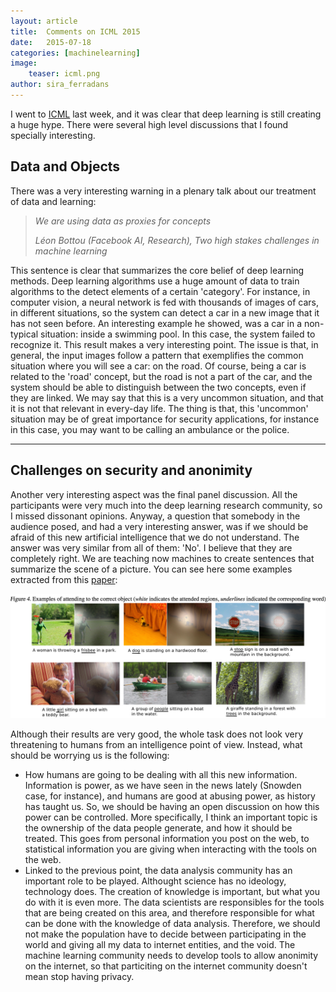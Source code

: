 ```yaml
---
layout: article
title:  Comments on ICML 2015
date:   2015-07-18 
categories: [machinelearning]
image:
    teaser: icml.png
author: sira_ferradans
---
```

I went to [ICML][icml15] last week, and it was clear that deep learning is still creating a huge hype. There were several high level discussions that I found specially interesting. 

<h2>Data and Objects</h2>

There was a very interesting warning in a plenary talk about our treatment of data and learning:  

<blockquote>
<p><em>We are using data as proxies for concepts</em></p>
<p><cite>Léon Bottou (Facebook AI, Research), <em>Two high stakes challenges in machine learning</em></cite></p>
</blockquote>

This sentence is clear that summarizes the core belief of deep learning methods. Deep learning algorithms use a huge amount of data to train algorithms to the detect elements of a certain 'category'. For instance, in computer vision, a neural network is fed with thousands of images of cars, in different situations, so the system can detect a car in a new image that it has not seen before. An interesting example he showed, was a car in a non-typical situation: inside a swimming pool. In this case, the system failed to recognize it. 
 This result makes a very interesting point. The issue is that, in general, the input images follow a pattern that exemplifies the common situation where you will see a car: on the road. Of course, being a car is related to the 'road' concept, but the road is not a part of the car, and the system should be able to distinguish between the two concepts, even if they are linked. We may say that this is a very uncommon situation, and that it is not that relevant in every-day life. The thing is that, this 'uncommon' situation may be of great importance for security applications, for instance in this case, you may want to be calling an ambulance or the police.

<hr />

<h2>Challenges on security and anonimity</h2>

Another very interesting aspect was the final panel discussion. All the participants were very much into the deep learning research community, so I missed dissonant opinions. Anyway, a question that somebody in the audience posed, and had a very interesting answer, was if we should be afraid of this new artificial intelligence that we do not understand. The answer was very similar from all of them: 'No'. I believe that they are completely right. We are teaching now machines to create sentences that summarize the scene of a picture. You can see here some examples extracted from this [paper][captiongeneration]: 

 <img src="/images/captiongeneration.jpg" />

Although their results are very good, the whole task does not look very threatening to humans from an intelligence point of view. Instead, what should be worrying us is the following: 

<ul>
<li>How humans are going to be dealing with all this new information. Information is power, as we have seen in the news lately (Snowden case, for instance), and humans are good at abusing power, as history has taught us. So, we should be having an open discussion on how this power can be controlled. More specifically, I think an important topic is the ownership of the data people generate, and how it should be treated. This goes from personal information you post on the web, to statistical information you are giving when interacting with the tools on the web. 
</li>
<li>Linked to the previous point, the data analysis community has an important role to be played. Althought science has no ideology, technology does. The creation of knowledge is important, but what you do with it is even more. The data scientists are responsibles for the tools that are being created on this area, and therefore responsible for what can be done with the knowledge of data analysis. Therefore, we should not make the population have to decide between participating in the world and giving all my data to internet entities, and the void. The machine learning community needs to develop tools to allow anonimity on the internet, so that particiting on the internet community doesn't mean stop having privacy. 
</li>
</ul>




[icml15]:      http://icml.cc/2015/
[captiongeneration]: http://jmlr.org/proceedings/papers/v37/xuc15.pdf
